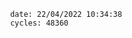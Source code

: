 

                date: 22/04/2022 10:34:38
                cycles: 48360

                         
